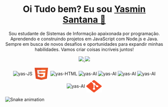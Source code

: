   <h1 align="center">
    Oi Tudo bem? Eu sou  
    <a href="https://www.linkedin.com/in/yasmin-santana-santos/">Yasmin Santana 🖖</a>
  </h1>
  
   <p align="center">
    Sou estudante de Sistemas de Informação apaixonada por programação. Aprendendo e construindo projetos em JavaScript com Node.js e Java. Sempre em busca de novos desafios e   oportunidades para expandir minhas habilidades. Vamos criar coisas incríveis juntos!
  </p>

<div align="center">
  <a href="https://github.com/santyasm">
    <img height="150em" src="https://github-readme-stats.vercel.app/api?username=santyasm&count_private=true&include_all_commits=true&show_icons=true&theme=dracula&hide_border=false&show_owner=true"/>
    <img height="150em" src="https://github-readme-stats.vercel.app/api/top-langs/?username=santyasm&theme=dracula&hide_border=false&&layout=compact"/>
  </a>
</div>

<div style="display: inline_block" align="center"><br>
  <img align="center" alt="yas-JS" height="40" width="50" src="https://cdn.jsdelivr.net/gh/devicons/devicon/icons/javascript/javascript-original.svg">
  <img align="center" alt="yas-HTML" height="40" width="50" src="https://raw.githubusercontent.com/devicons/devicon/master/icons/html5/html5-original.svg">
  <img align="center" alt="yas-HTML" height="40" width="50" src="https://cdn.jsdelivr.net/gh/devicons/devicon/icons/java/java-original-wordmark.svg" />      
  <img align="center" alt="yas-AI" height="40" width="50" src="https://cdn.jsdelivr.net/gh/devicons/devicon/icons/nodejs/nodejs-original.svg">
  <img align="center" alt="yas-AI" height="40" width="50" src="https://cdn.jsdelivr.net/gh/devicons/devicon/icons/bootstrap/bootstrap-original.svg" />
  <img align="center" alt="yas-AI" height="40" width="50" rel="stylesheet" src="https://cdn.jsdelivr.net/gh/devicons/devicon/icons/jest/jest-plain.svg">
  <img align="center" alt="yas-AI" height="40" width="50" src="https://cdn.jsdelivr.net/gh/devicons/devicon/icons/mysql/mysql-original-wordmark.svg" />
  <img align="center" alt="yas-AI" height="40" width="50" src="https://cdn.jsdelivr.net/gh/devicons/devicon/icons/mongodb/mongodb-original.svg" />
  <img align="center" alt="yas-AI" height="40" width="50" src="https://raw.githubusercontent.com/devicons/devicon/master/icons/git/git-original.svg" />
                 
</div>


![Snake animation](https://github.com/santyasm/santyasm/blob/output/github-contribution-grid-snake.svg)
